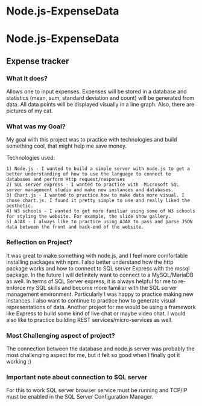 # Node.js-ExpenseData
# Node.js-ExpenseData
## Expense tracker

### What it does?

Allows one to input expenses. Expenses will be stored in a database and statistics (mean, sum, standard deviation and count) will be generated from data. 
All data points will be displayed visually in a line graph. Also, there are pictures of my cat. 

### What was my Goal?

My goal with this project was to practice with technologies and build something cool, that might help me save money. 

Technologies used:

	1) Node.js - I wanted to build a simple server with node.js to get a better understanding of how to use the language to connect to databases and perform Http request/responses
	2) SQL server express - I wanted to practice with  Microsoft SQL server management studio and make new instances and databases. 
	3) Chart.js - I wanted to practice how to make data more visual. I chose chart.js. I found it pretty simple to use and really liked the aesthetic. 
	4) W3 schools - I wanted to get more familiar using some of W3 schools for styling the website. For example, the slide show gallery. 
	5) AJAX - I always like to practice using AJAX to pass and parse JSON data between the front and back-end of the website. 
	
	
### Reflection on Project?

It was great to make something with node.js, and I feel more comfortable installing packages with npm. I also better understand how the http package works and how to connect to SQL server Express with the mssql package. In the future I will definitely want to connect to a MySQL/MariaDB as well. In terms of SQL Server express, it is always helpful for me to re-enforce my SQL skills and become more familiar with the SQL server management environment. Particularly I was happy to practice making new instances. I also want to continue to practice how to generate visual representations of data. Another project for me would be using a framework like Express to build some kind of live chat or maybe video chat. I would also like to practice building REST services/micro-services as well. 

### Most Challenging aspect of project?

The connection between the database and node.js server was probably the most challenging aspect for me, but it felt so good when I finally got it working :) 

### Important note about connection to SQL server
For this to work SQL server browser service must be running and TCP/IP must be enabled in the SQL Server Configuration Manager.
